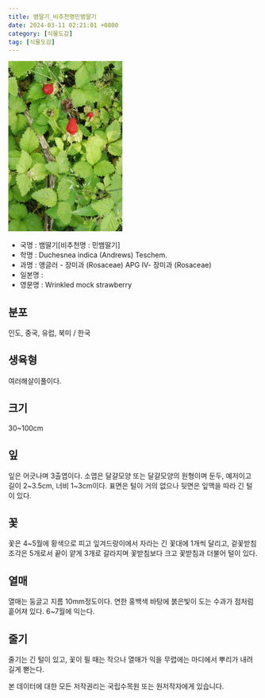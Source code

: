 ```yaml
---
title: 뱀딸기_비추천명민뱀딸기
date: 2024-03-11 02:21:01 +0800
category: [식물도감]
tag: [식물도감]
---
```




![뱀딸기[비추천명 : 민뱀딸기]](/assets/img/fileUpload/plants/basic/Rosaceae/Duchesnea/24490/24490_3_th2.JPG)
- 국명 : 뱀딸기[비추천명 : 민뱀딸기]
- 학명 : Duchesnea indica (Andrews) Teschem.
- 과명 : 앵글러 - 장미과 (Rosaceae) APG Ⅳ- 장미과 (Rosaceae)
- 일본명 : 
- 영문명 : Wrinkled mock strawberry


## 분포
인도, 중국, 유럽, 북미 / 한국
## 생육형
여러해살이풀이다.
## 크기
30~100cm
## 잎
잎은 어긋나며 3출엽이다. 소엽은 달걀모양 또는 달걀모양의 원형이며 둔두, 예저이고 길이 2~3.5cm, 너비 1~3cm이다. 표면은 털이 거의 없으나 뒷면은 잎맥을 따라 긴 털이 있다. 
## 꽃
꽃은 4~5월에 황색으로 피고 잎겨드랑이에서 자라는 긴 꽃대에 1개씩 달리고, 겉꽃받침조각은 5개로서 끝이 얕게 3개로 갈라지며 꽃받침보다 크고 꽃받침과 더불어 털이 있다. 
## 열매
열매는 둥글고 지름 10mm정도이다. 연한 홍백색 바탕에 붉은빛이 도는 수과가 점처럼 흩어져 있다. 6~7월에 익는다. 
## 줄기
줄기는 긴 털이 있고, 꽃이 필 때는 작으나 열매가 익을 무렵에는 마디에서 뿌리가 내려 길게 뻗는다. 






본 데이터에 대한 모든 저작권리는 국립수목원 또는 원저작자에게 있습니다.
